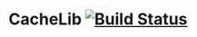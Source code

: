 # CacheLib [![Build Status](https://travis-ci.org/pcpl2/CacheLib.svg?branch=master)](https://travis-ci.org/pcpl2/CacheLib)
